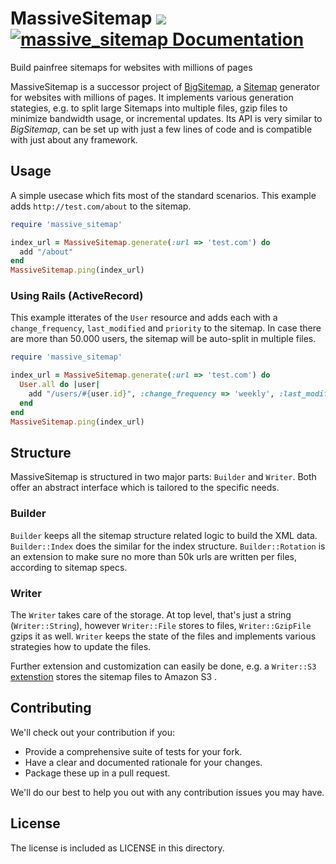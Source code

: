 # MassiveSitemap [![](http://travis-ci.org/rngtng/massive_sitemap.png)](http://travis-ci.org/rngtng/massive_sitemap) [![massive_sitemap Documentation](https://www.omniref.com/ruby/gems/massive_sitemap.png)](https://www.omniref.com/ruby/gems/massive_sitemap)

Build painfree sitemaps for websites with millions of pages

MassiveSitemap is a successor project of [BigSitemap](https://github.com/alexrabarts/big_sitemap), a [Sitemap](http://sitemaps.org) generator for websites with millions of pages.
It implements various generation stategies, e.g. to split large Sitemaps into multiple files, gzip files to minimize bandwidth usage, or incremental updates. Its API is very similar to _BigSitemap_, can be set up with just a few lines of code and is compatible with just about any framework.


## Usage

A simple usecase which fits most of the standard scenarios. This example adds `http://test.com/about` to the sitemap.


```ruby
require 'massive_sitemap'

index_url = MassiveSitemap.generate(:url => 'test.com') do
  add "/about"
end
MassiveSitemap.ping(index_url)

```

### Using Rails  (ActiveRecord)

This example itterates of the `User` resource and adds each with a `change_frequency`, `last_modified` and `priority` to the sitemap. In case there are more than 50.000 users, the sitemap will be auto-split in multiple files.

```ruby
require 'massive_sitemap'

index_url = MassiveSitemap.generate(:url => 'test.com') do
  User.all do |user|
    add "/users/#{user.id}", :change_frequency => 'weekly', :last_modified => user.updated_at, :priority => 0.9
  end
end
MassiveSitemap.ping(index_url)

```

## Structure

MassiveSitemap is structured in two major parts: `Builder` and `Writer`. Both offer an abstract interface which is tailored to the specific needs.

### Builder
`Builder` keeps all the sitemap structure related logic to build the XML data. `Builder::Index` does the similar for the index structure. `Builder::Rotation` is an extension to make sure no more than 50k urls are written per files, according to sitemap specs.


### Writer
The `Writer` takes care of the storage. At top level, that's just a string (`Writer::String`), however `Writer::File` stores to files, `Writer::GzipFile` gzips it as well. `Writer` keeps the state of the files and implements various strategies how to update the files.


Further extension and customization can easily be done, e.g. a `Writer::S3` [extenstion](https://github.com/rngtng/massive_sitemap-writer-s3) stores the sitemap files to Amazon S3 .

## Contributing

We'll check out your contribution if you:

- Provide a comprehensive suite of tests for your fork.
- Have a clear and documented rationale for your changes.
- Package these up in a pull request.

We'll do our best to help you out with any contribution issues you may have.


## License

The license is included as LICENSE in this directory.
